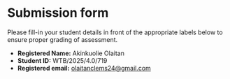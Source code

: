# Submission form

Please fill-in your student details in front of the appropriate labels
below to ensure proper grading of assessment.

- **Registered Name:** Akinkuolie Olaitan
- **Student ID:** WTB/2025/4.0/719
- **Registered email:** olaitanclems24@gmail.com
